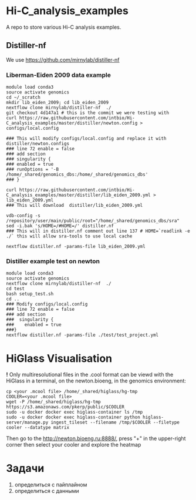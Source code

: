 # Hi-C_analysis_examples

A repo to store various Hi-C analysis examples.

## Distiller-nf
We use https://github.com/mirnylab/distiller-nf

### Liberman-Eiden 2009 data example
```
module load conda3
source activate genomics
cd ~/_scratch
mkdir lib_eiden_2009; cd lib_eiden_2009
nextflow clone mirnylab/distiller-nf  ./
git checkout 4d147a1 # this is the commit we were testing with
curl https://raw.githubusercontent.com/intbio/Hi-C_analysis_examples/master/distiller/newton.config > configs/local.config

### This will modify configs/local.config and replace it with distiller/newton.configs
### line 72 enable = false
### add section
### singularity {
### enabled = true
### runOptions = '-B /home/_shared/genomics_dbs:/home/_shared/genomics_dbs'
### }

curl https://raw.githubusercontent.com/intbio/Hi-C_analysis_examples/master/distiller/lib_eiden_2009.yml > lib_eiden_2009.yml
### This will download  distiller/lib_eiden_2009.yml

vdb-config -s /repository/user/main/public/root="/home/_shared/genomics_dbs/sra"
sed -i.bak 's/HOME=/#HOME=/' distiller.nf
### This will in distiller.nf comment out line 137 # HOME=`readlink -e ./` this will allow sra-tools to use local cache

nextflow distiller.nf -params-file lib_eiden_2009.yml
```


### Distiller example test on newton
```
module load conda3
source activate genomics
nextflow clone mirnylab/distiller-nf  ./
cd test
bash setup_test.sh
cd ..
### Modify configs/local.config
### line 72 enable = false
### add section
###  singularity {
###    enabled = true
###}
nextflow distiller.nf -params-file ./test/test_project.yml 
```

# HiGlass Visualisation
**!** Only multiresolutional files in the .cool format can be viewd with the HiGlass
in a terminal, on the newton.bioeng, in the genomics environment:
```
cp <your .mcool file> /home/_shared/higlass/hg-tmp 
COOLER=<your .mcool file>
wget -P /home/_shared/higlass/hg-tmp https://s3.amazonaws.com/pkerp/public/$COOLER
sudo -u docker docker exec higlass-container ls /tmp
sudo -u docker docker exec higlass-container python higlass-server/manage.py ingest_tileset --filename /tmp/$COOLER --filetype cooler --datatype matrix
```
Then go to the http://newton.bioeng.ru:8888/, press "+" in the upper-right corner then select your cooler and explore the heatmap

# Задачи
1) определиться с пайплайном
2) определиться с данными

